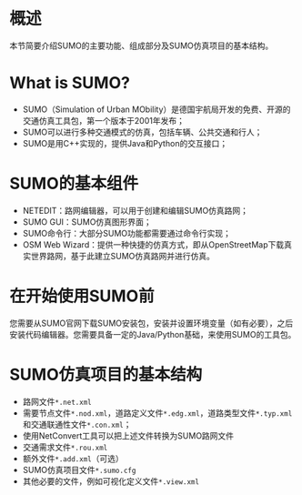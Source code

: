 # 概述
本节简要介绍SUMO的主要功能、组成部分及SUMO仿真项目的基本结构。

# What is SUMO?
* SUMO（Simulation of Urban MObility）是德国宇航局开发的免费、开源的交通仿真工具包，第一个版本于2001年发布；
* SUMO可以进行多种交通模式的仿真，包括车辆、公共交通和行人；
* SUMO是用C++实现的，提供Java和Python的交互接口；

# SUMO的基本组件
* NETEDIT：路网编辑器，可以用于创建和编辑SUMO仿真路网；
* SUMO GUI：SUMO仿真图形界面；
* SUMO命令行：大部分SUMO功能都需要通过命令行实现；
* OSM Web Wizard：提供一种快捷的仿真方式，即从OpenStreetMap下载真实世界路网，基于此建立SUMO仿真路网并进行仿真。

# 在开始使用SUMO前
您需要从SUMO官网下载SUMO安装包，安装并设置环境变量（如有必要），之后安装代码编辑器。您需要具备一定的Java/Python基础，来使用SUMO的工具包。

# SUMO仿真项目的基本结构
* 路网文件`*.net.xml`
 * 需要节点文件`*.nod.xml`，道路定义文件`*.edg.xml`，道路类型文件`*.typ.xml`和交通联通性文件`*.con.xml`；
 * 使用NetConvert工具可以把上述文件转换为SUMO路网文件
* 交通需求文件`*.rou.xml`
* 额外文件`*.add.xml`（可选）
* SUMO仿真项目文件`*.sumo.cfg`
* 其他必要的文件，例如可视化定义文件`*.view.xml`
